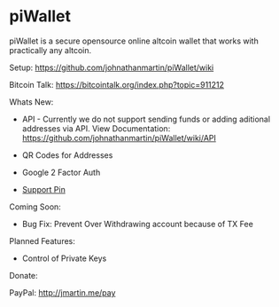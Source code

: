 piWallet
========

piWallet is a secure opensource online altcoin wallet that works with practically any altcoin.

Setup: https://github.com/johnathanmartin/piWallet/wiki

Bitcoin Talk: https://bitcointalk.org/index.php?topic=911212

Whats New:
- API - Currently we do not support sending funds or adding aditional addresses via API. View Documentation: https://github.com/johnathanmartin/piWallet/wiki/API

- QR Codes for Addresses

- Google 2 Factor Auth

- [Support Pin](https://github.com/johnathanmartin/piWallet/wiki/Support-Pin)

Coming Soon:

- Bug Fix: Prevent Over Withdrawing account because of TX Fee 

Planned Features:

- Control of Private Keys

Donate:

PayPal: http://jmartin.me/pay
